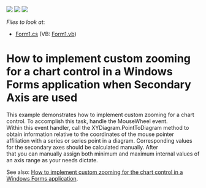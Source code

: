 <!-- default badges list -->
![](https://img.shields.io/endpoint?url=https://codecentral.devexpress.com/api/v1/VersionRange/128574915/13.1.4%2B)
[![](https://img.shields.io/badge/Open_in_DevExpress_Support_Center-FF7200?style=flat-square&logo=DevExpress&logoColor=white)](https://supportcenter.devexpress.com/ticket/details/E1928)
[![](https://img.shields.io/badge/📖_How_to_use_DevExpress_Examples-e9f6fc?style=flat-square)](https://docs.devexpress.com/GeneralInformation/403183)
<!-- default badges end -->
<!-- default file list -->
*Files to look at*:

* [Form1.cs](./CS/Form1.cs) (VB: [Form1.vb](./VB/Form1.vb))
<!-- default file list end -->
# How to implement custom zooming for a chart control in a Windows Forms application when Secondary Axis are used


<p>This example demonstrates how to implement custom zooming for a chart control. To accomplish this task, handle the MouseWheel event. 
<br />
Within this event handler, call the XYDiagram.PointToDiagram method to obtain information relative to the coordinates of the mouse pointer 
<br />
affiliation with a series or series point in a diagram. Corresponding values for the secondary axes should be calculated manually.  After 
<br />
that you can manually assign both minimum and maximum internal values of an axis range as your needs dictate.</p><p>See also: <a href="https://www.devexpress.com/Support/Center/p/E1871">How to implement custom zooming for the chart control in a Windows Forms application</a>.</p>

<br/>


